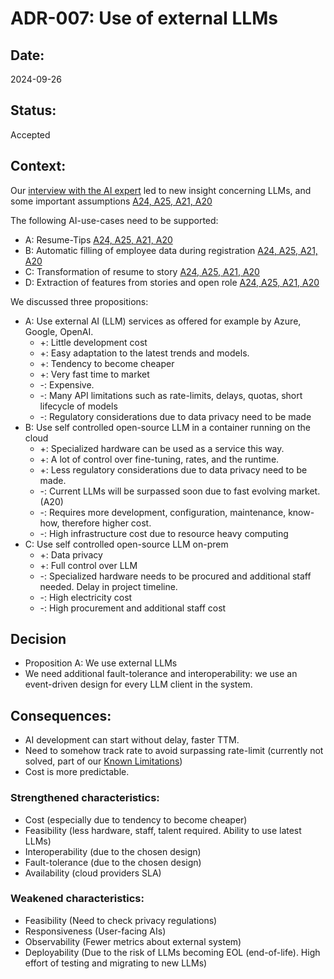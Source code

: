 # ADR-007: Use of external LLMs

## Date:
2024-09-26

## Status:
Accepted

## Context:
Our [interview with the AI expert](/Requirements/Research/interview-ai-expert.md) led to new insight concerning
LLMs, and some important assumptions [A24, A25, A21, A20](/Requirements/requirements-and-assumptions.md)

The following AI-use-cases need to be supported:
- A: Resume-Tips [A24, A25, A21, A20](/Requirements/requirements-and-assumptions.md)
- B: Automatic filling of employee data during registration [A24, A25, A21, A20](/Requirements/requirements-and-assumptions.md)
- C: Transformation of resume to story [A24, A25, A21, A20](/Requirements/requirements-and-assumptions.md)
- D: Extraction of features from stories and open role [A24, A25, A21, A20](/Requirements/requirements-and-assumptions.md)

We discussed three propositions:
- A: Use external AI (LLM) services as offered for example by Azure, Google, OpenAI.
  - +: Little development cost
  - +: Easy adaptation to the latest trends and models.
  - +: Tendency to become cheaper
  - +: Very fast time to market
  - -: Expensive.
  - -: Many API limitations such as rate-limits, delays, quotas, short lifecycle of models 
  - -: Regulatory considerations due to data privacy need to be made
- B: Use self controlled open-source LLM in a container running on the cloud
  - +: Specialized hardware can be used as a service this way.
  - +: A lot of control over fine-tuning, rates, and the runtime.
  - +: Less regulatory considerations due to data privacy need to be made.
  - -: Current LLMs will be surpassed soon due to fast evolving market. (A20)
  - -: Requires more development, configuration, maintenance, know-how, therefore higher cost.
  - -: High infrastructure cost due to resource heavy computing
- C: Use self controlled open-source LLM on-prem
  - +: Data privacy
  - +: Full control over LLM
  - -: Specialized hardware needs to be procured and additional staff needed. Delay in project timeline.
  - -: High electricity cost
  - -: High procurement and additional staff cost

## Decision

- Proposition A: We use external LLMs
- We need additional fault-tolerance and interoperability: we use an event-driven design for every LLM client in the system.

## Consequences:

- AI development can start without delay, faster TTM.
- Need to somehow track rate to avoid surpassing rate-limit (currently not solved, part of our [Known Limitations](/README.md#known-limitations))
- Cost is more predictable.

### Strengthened characteristics:

- Cost (especially due to tendency to become cheaper)
- Feasibility (less hardware, staff, talent required. Ability to use latest LLMs)
- Interoperability (due to the chosen design)
- Fault-tolerance (due to the chosen design)
- Availability (cloud providers SLA)

### Weakened characteristics:

- Feasibility (Need to check privacy regulations)
- Responsiveness (User-facing AIs)
- Observability (Fewer metrics about external system)
- Deployability (Due to the risk of LLMs becoming EOL (end-of-life). High effort of testing and migrating to new LLMs)